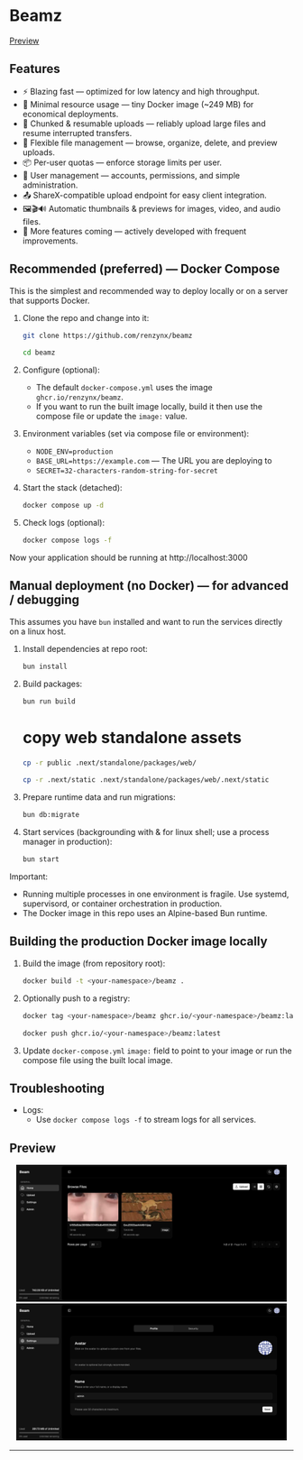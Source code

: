 # Beamz

[Preview](#preview)

## Features

- ⚡ Blazing fast — optimized for low latency and high throughput.
- 🧩 Minimal resource usage — tiny Docker image (~249 MB) for economical deployments.
- 🔁 Chunked & resumable uploads — reliably upload large files and resume interrupted transfers.
- 📁 Flexible file management — browse, organize, delete, and preview uploads.
- 📦 Per-user quotas — enforce storage limits per user.
- 👥 User management — accounts, permissions, and simple administration.
- 📤 ShareX-compatible upload endpoint for easy client integration.
- 🖼️🎬🔊 Automatic thumbnails & previews for images, video, and audio files.
- 🚧 More features coming — actively developed with frequent improvements.

## Recommended (preferred) — Docker Compose

This is the simplest and recommended way to deploy locally or on a server that supports Docker.

1. Clone the repo and change into it:

   ```sh
   git clone https://github.com/renzynx/beamz
   ```

   ```sh
   cd beamz
   ```

2. Configure (optional):
   - The default `docker-compose.yml` uses the image `ghcr.io/renzynx/beamz`.
   - If you want to run the built image locally, build it then use the compose file or update the `image:` value.

3. Environment variables (set via compose file or environment):
   - `NODE_ENV=production`
   - `BASE_URL=https://example.com` — The URL you are deploying to
   - `SECRET=32-characters-random-string-for-secret`

4. Start the stack (detached):

   ```sh
   docker compose up -d
   ```

5. Check logs (optional):

   ```sh
   docker compose logs -f
   ```

Now your application should be running at http://localhost:3000

## Manual deployment (no Docker) — for advanced / debugging

This assumes you have `bun` installed and want to run the services directly on a linux host.

1. Install dependencies at repo root:

   ```sh
   bun install
   ```

2. Build packages:

   ```sh
   bun run build
   ```

   # copy web standalone assets

   ```sh
   cp -r public .next/standalone/packages/web/
   ```

   ```sh
   cp -r .next/static .next/standalone/packages/web/.next/static
   ```

3. Prepare runtime data and run migrations:

   ```sh
   bun db:migrate
   ```

4. Start services (backgrounding with & for linux shell; use a process manager in production):

   ```sh
   bun start
   ```

Important:

- Running multiple processes in one environment is fragile. Use systemd, supervisord, or container orchestration in production.
- The Docker image in this repo uses an Alpine-based Bun runtime.

## Building the production Docker image locally

1. Build the image (from repository root):

   ```sh
   docker build -t <your-namespace>/beamz .
   ```

2. Optionally push to a registry:

   ```sh
   docker tag <your-namespace>/beamz ghcr.io/<your-namespace>/beamz:latest
   ```

   ```sh
   docker push ghcr.io/<your-namespace>/beamz:latest
   ```

3. Update `docker-compose.yml` `image:` field to point to your image or run the compose file using the built local image.

## Troubleshooting

- Logs:
  - Use `docker compose logs -f` to stream logs for all services.

## Preview

<p align="center">
  <img src="previews/preview-0.png" alt="Preview 0" width="480" />
  <img src="previews/preview-1.png" alt="Preview 1" width="480" />
</p>

---
